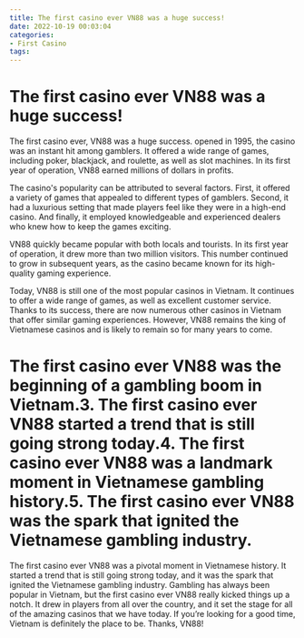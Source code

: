 ```yaml
---
title: The first casino ever VN88 was a huge success!
date: 2022-10-19 00:03:04
categories:
- First Casino
tags:
---
```



#  The first casino ever VN88 was a huge success!

The first casino ever, VN88 was a huge success. opened in 1995, the casino was an instant hit among gamblers. It offered a wide range of games, including poker, blackjack, and roulette, as well as slot machines. In its first year of operation, VN88 earned millions of dollars in profits.

The casino's popularity can be attributed to several factors. First, it offered a variety of games that appealed to different types of gamblers. Second, it had a luxurious setting that made players feel like they were in a high-end casino. And finally, it employed knowledgeable and experienced dealers who knew how to keep the games exciting.

VN88 quickly became popular with both locals and tourists. In its first year of operation, it drew more than two million visitors. This number continued to grow in subsequent years, as the casino became known for its high-quality gaming experience.

Today, VN88 is still one of the most popular casinos in Vietnam. It continues to offer a wide range of games, as well as excellent customer service. Thanks to its success, there are now numerous other casinos in Vietnam that offer similar gaming experiences. However, VN88 remains the king of Vietnamese casinos and is likely to remain so for many years to come.

#  The first casino ever VN88 was the beginning of a gambling boom in Vietnam.3. The first casino ever VN88 started a trend that is still going strong today.4. The first casino ever VN88 was a landmark moment in Vietnamese gambling history.5. The first casino ever VN88 was the spark that ignited the Vietnamese gambling industry.

The first casino ever VN88 was a pivotal moment in Vietnamese history. It started a trend that is still going strong today, and it was the spark that ignited the Vietnamese gambling industry. Gambling has always been popular in Vietnam, but the first casino ever VN88 really kicked things up a notch. It drew in players from all over the country, and it set the stage for all of the amazing casinos that we have today. If you’re looking for a good time, Vietnam is definitely the place to be. Thanks, VN88!